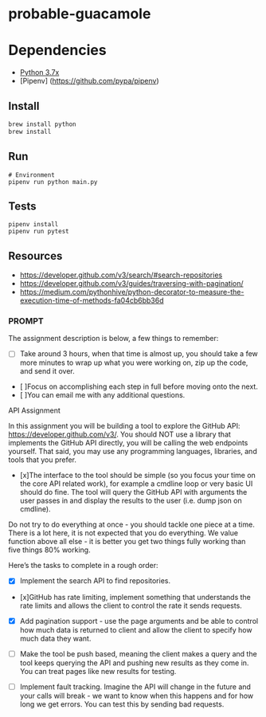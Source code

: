 # probable-guacamole

# Dependencies 
- [Python 3.7x](https://www.python.org/downloads/)
- [Pipenv] (https://github.com/pypa/pipenv)

##

## Install
```bash
brew install python
brew install
```
## Run
```
# Environment 
pipenv run python main.py 
```

## Tests
```
pipenv install
pipenv run pytest
```

## Resources
- https://developer.github.com/v3/search/#search-repositories
- https://developer.github.com/v3/guides/traversing-with-pagination/
- https://medium.com/pythonhive/python-decorator-to-measure-the-execution-time-of-methods-fa04cb6bb36d

### PROMPT
The assignment description is below, a few things to remember:
- [ ] Take around 3 hours, when that time is almost up, you should take a few more minutes to wrap up what you were working on, zip up the code, and send it over.
- [ ]Focus on accomplishing each step in full before moving onto the next.
- [ ]You can email me with any additional questions.

API Assignment

In this assignment you will be building a tool to explore the GitHub API: https://developer.github.com/v3/. You should NOT use a library that implements the GitHub API directly, you will be calling the web endpoints yourself. That said, you may use any programming languages, libraries, and tools that you prefer.


- [x]The interface to the tool should be simple (so you focus your time on the core API related work), for example a cmdline loop or very basic UI should do fine. The tool will query the GitHub API with arguments the user passes in and display the results to the user (i.e. dump json on cmdline).


Do not try to do everything at once - you should tackle one piece at a time. There is a lot here, it is not expected that you do everything. We value function above all else - it is better you get two things fully working than five things 80% working.


Here’s the tasks to complete in a rough order:

- [x] Implement the search API to find repositories.

- [x]GitHub has rate limiting, implement something that understands the rate limits and allows the client to control the rate it sends requests.

- [x] Add pagination support - use the page arguments and be able to control how much data is returned to client and allow the client to specify how much data they want.

- [ ] Make the tool be push based, meaning the client makes a query and the tool keeps querying the API and pushing new results as they come in. You can treat pages like new results for testing.

- [ ] Implement fault tracking. Imagine the API will change in the future and your calls will break - we want to know when this happens and for how long we get errors. You can test this by sending bad requests.

